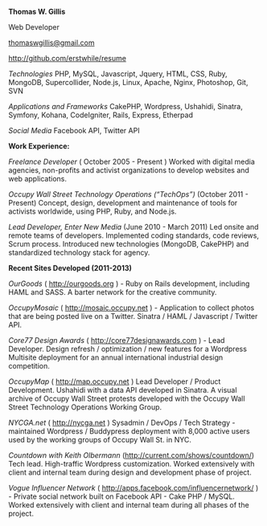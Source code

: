 **Thomas W. Gillis**

Web Developer

thomaswgillis@gmail.com

http://github.com/erstwhile/resume


*Technologies* PHP, MySQL, Javascript, Jquery, HTML, CSS,  Ruby, MongoDB, Supercollider, Node.js, Linux, Apache, Nginx, Photoshop, Git, SVN  

*Applications and Frameworks*  CakePHP, Wordpress, Ushahidi, Sinatra, Symfony, Kohana, CodeIgniter, Rails, Express, Etherpad

*Social Media* Facebook API, Twitter API

**Work Experience:**

*Freelance Developer* ( October 2005 - Present )  Worked with digital media agencies, non-profits and activist organizations to develop websites and web applications.

*Occupy Wall Street Technology Operations (“TechOps”)* (October 2011 - Present) 
Concept, design, development and maintenance of tools for activists worldwide, using PHP, Ruby, and Node.js.  

*Lead Developer, Enter New Media* (June 2010 - March 2011)  Led onsite and remote teams of developers.  Implemented coding standards, code reviews, Scrum process.  Introduced new technologies (MongoDB, CakePHP) and standardized technology stack for agency.  

**Recent Sites Developed (2011-2013)**

*OurGoods* ( http://ourgoods.org ) - Ruby on Rails development, including HAML and SASS.  A barter network for the creative community.

*OccupyMosaic* ( http://mosaic.occupy.net ) - Application to collect photos that are being posted live on a Twitter.  Sinatra / HAML / Javascript / Twitter API.

*Core77 Design Awards* ( http://core77designawards.com ) - Lead Developer.  Design refresh / optimization / new features for a Wordpress Multisite deployment for an annual international industrial design competition. 

*OccupyMap* ( http://map.occupy.net ) Lead Developer / Product Development.  Ushahidi with a data API developed in Sinatra.   A visual archive of Occupy Wall Street protests developed with the Occupy Wall Street Technology Operations Working Group.  

*NYCGA.net* ( http://nycga.net ) Sysadmin / DevOps / Tech Strategy - maintained Wordpress / Buddypress deployment with 8,000 active users used by the working groups of Occupy Wall St. in NYC.  

*Countdown with Keith Olbermann* (http://current.com/shows/countdown/)  Tech lead. High-traffic Wordpress customization.  Worked extensively with client and internal team during design and development phase of project. 

*Vogue Influencer Network* ( http://apps.facebook.com/influencernetwork/ ) - Private social network built on Facebook API - Cake PHP / MySQL.  Worked extensively with client and internal team during all phases of the project.